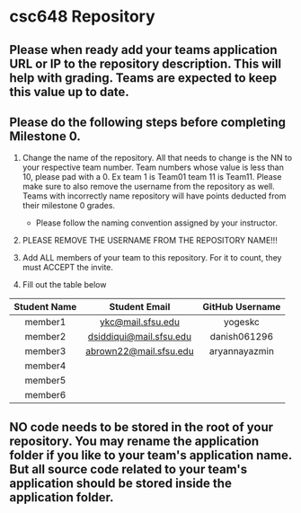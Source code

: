 # csc648 Repository

## Please when ready add your teams application URL or IP to the repository description. This will help with grading. Teams are expected to keep this value up to date.

## Please do the following steps before completing Milestone 0.
1. Change the name of the repository. All that needs to change is the NN to your respective team number. Team numbers whose value is less than 10, please pad with a 0. Ex team 1 is Team01 team 11 is Team11. Please make sure to also remove the username from the repository as well. Teams with incorrectly name repository will have points deducted from their milestone 0 grades.
      - Please follow the naming convention assigned by your instructor.

1. PLEASE REMOVE THE USERNAME FROM THE REPOSITORY NAME!!!

2. Add ALL members of your team to this repository. For it to count, they must ACCEPT the invite.

3. Fill out the table below


| Student Name | Student Email          | GitHub Username |
|    :---:     |     :---:              |     :---:       |
| member1      |ykc@mail.sfsu.edu       | yogeskc         |
| member2      |dsiddiqui@mail.sfsu.edu | danish061296    |
| member3      |abrown22@mail.sfsu.edu  |aryannayazmin    |
| member4      |                        |                 |
| member5      |                        |                 |
| member6      |                        |                 |

## NO code needs to be stored in the root of your repository. You may rename the application folder if you like to your team's application name. But all source code related to your team's application should be stored inside the application folder.
